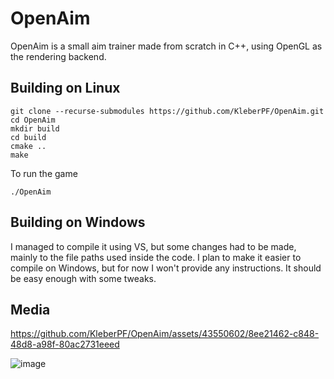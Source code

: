 # OpenAim

OpenAim is a small aim trainer made from scratch in C++, using OpenGL as the rendering backend.

## Building on Linux

```
git clone --recurse-submodules https://github.com/KleberPF/OpenAim.git
cd OpenAim
mkdir build
cd build
cmake ..
make
```

To run the game

```
./OpenAim
```

## Building on Windows

I managed to compile it using VS, but some changes had to be made, mainly to the file paths used inside the code. I plan to make it easier to compile on Windows, but for now I won't provide any instructions. It should be easy enough with some tweaks.

## Media

https://github.com/KleberPF/OpenAim/assets/43550602/8ee21462-c848-48d8-a98f-80ac2731eeed

![image](https://github.com/KleberPF/OpenAim/assets/43550602/552fe82b-ca0f-4de7-be14-5e14a9a95e3c)
